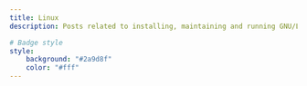 ```yaml
---
title: Linux
description: Posts related to installing, maintaining and running GNU/Linux

# Badge style
style:
    background: "#2a9d8f"
    color: "#fff"
---
```

